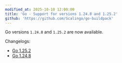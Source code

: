 ```yaml
---
modified_at: 2025-10-10 12:00:00
title: 'Go - Support for versions 1.24.8 and 1.25.2'
github: 'https://github.com/Scalingo/go-buildpack'
---
```


Go versions `1.24.8` and `1.25.2` are now available.

Changelogs:
- [Go 1.25.2](https://go.dev/doc/devel/release#go1.25.2)
- [Go 1.24.8](https://go.dev/doc/devel/release#go1.24.8)
